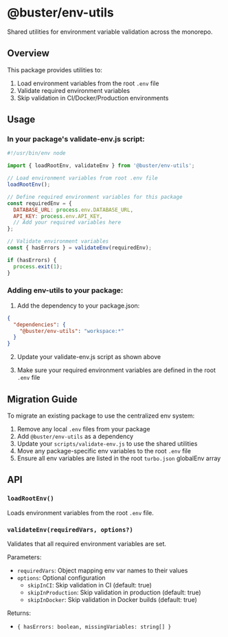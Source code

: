 # @buster/env-utils

Shared utilities for environment variable validation across the monorepo.

## Overview

This package provides utilities to:
1. Load environment variables from the root `.env` file
2. Validate required environment variables
3. Skip validation in CI/Docker/Production environments

## Usage

### In your package's validate-env.js script:

```javascript
#!/usr/bin/env node

import { loadRootEnv, validateEnv } from '@buster/env-utils';

// Load environment variables from root .env file
loadRootEnv();

// Define required environment variables for this package
const requiredEnv = {
  DATABASE_URL: process.env.DATABASE_URL,
  API_KEY: process.env.API_KEY,
  // Add your required variables here
};

// Validate environment variables
const { hasErrors } = validateEnv(requiredEnv);

if (hasErrors) {
  process.exit(1);
}
```

### Adding env-utils to your package:

1. Add the dependency to your package.json:
```json
{
  "dependencies": {
    "@buster/env-utils": "workspace:*"
  }
}
```

2. Update your validate-env.js script as shown above

3. Make sure your required environment variables are defined in the root `.env` file

## Migration Guide

To migrate an existing package to use the centralized env system:

1. Remove any local `.env` files from your package
2. Add `@buster/env-utils` as a dependency
3. Update your `scripts/validate-env.js` to use the shared utilities
4. Move any package-specific env variables to the root `.env` file
5. Ensure all env variables are listed in the root `turbo.json` globalEnv array

## API

### `loadRootEnv()`
Loads environment variables from the root `.env` file.

### `validateEnv(requiredVars, options?)`
Validates that all required environment variables are set.

Parameters:
- `requiredVars`: Object mapping env var names to their values
- `options`: Optional configuration
  - `skipInCI`: Skip validation in CI (default: true)
  - `skipInProduction`: Skip validation in production (default: true)
  - `skipInDocker`: Skip validation in Docker builds (default: true)

Returns:
- `{ hasErrors: boolean, missingVariables: string[] }`